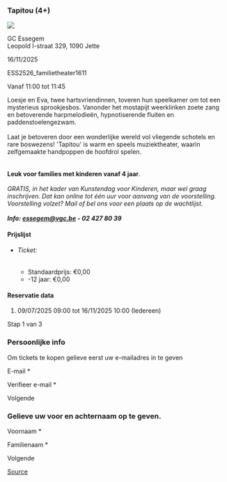 ### Tapitou (4+)

![](https://s3-eu-west-1.amazonaws.com/os-kwdo/prod/vgc/images/activity/686e86e650b36_Tapitou_©_We_Have_Heart_%284%29.jpg)

GC Essegem  
Leopold I-straat 329, 1090 Jette

16/11/2025

ESS2526_familietheater1611

Vanaf 11:00 tot 11:45

Loesje en Eva, twee hartsvriendinnen, toveren hun speelkamer om tot een mysterieus sprookjesbos. Vanonder het mostapijt weerklinken zoete zang en betoverende harpmelodieën, hypnotiserende fluiten en paddenstoelengezwam.  
<br/>Laat je betoveren door een wonderlijke wereld vol vliegende schotels en rare boswezens! 'Tapitou' is warm en speels muziektheater, waarin zelfgemaakte handpoppen de hoofdrol spelen.  
<br/><br/>**Leuk voor families met kinderen vanaf 4 jaar**.  
<br/>*GRATIS, in het kader van Kunstendag voor Kinderen, maar wel graag inschrijven. Dat kan online tot één uur voor aanvang van de voorstelling.  
Voorstelling volzet? Mail of bel ons voor een plaats op de wachtlijst.  
<br/>**Info: [essegem@vgc.be](mailto:essegem@vgc.be) - 02 427 80 39***  

#### Prijslijst

* ###### Ticket:
    
    * Standaardprijs: €0,00
    * \-12 jaar: €0,00

  

#### Reservatie data

1.  09/07/2025 09:00 tot 16/11/2025 10:00 (Iedereen)

Stap 1 van 3

 

### Persoonlijke info

Om tickets te kopen gelieve eerst uw e-mailadres in te geven

  

E-mail \* 

Verifieer e-mail \* 

Volgende

### Gelieve uw voor en achternaam op te geven.

Voornaam \* 

Familienaam \* 

Volgende

[Source](https://tickets.vgc.be/ticketingActivity/subscribe/ESS2526_familietheater1611)